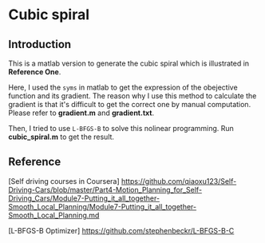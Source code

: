 # Cubic spiral
## Introduction
This is a matlab version to generate the cubic spiral which is illustrated in __Reference One__.  
  
Here, I used the `syms` in matlab to get the expression of the obejective function and its gradient. The reason why I use this method to calculate the gradient is that it's difficult to get the correct one by manual computation. Please refer to __gradient.m__ and __gradient.txt__.  
  
Then, I tried to use `L-BFGS-B` to solve this nolinear programming. Run __cubic_spiral.m__ to get the result.

## Reference
[Self driving courses in Coursera] https://github.com/qiaoxu123/Self-Driving-Cars/blob/master/Part4-Motion_Planning_for_Self-Driving_Cars/Module7-Putting_it_all_together-Smooth_Local_Planning/Module7-Putting_it_all_together-Smooth_Local_Planning.md

[L-BFGS-B Optimizer] https://github.com/stephenbeckr/L-BFGS-B-C
